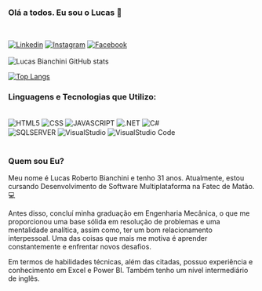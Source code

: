 ### Olá a todos. Eu sou o Lucas 👋
<br/>

[![Linkedin](https://img.shields.io/badge/LinkedIn-0077B5?style=for-the-badge&logo=linkedin&logoColor=white)](https://www.linkedin.com/in/lucasbianch/)
[![Instagram](https://img.shields.io/badge/Instagram-E4405F?style=for-the-badge&logo=instagram&logoColor=white)](https://www.instagram.com/lucasbianch/)
[![Facebook](https://img.shields.io/badge/Facebook-1877F2?style=for-the-badge&logo=facebook&logoColor=white)](https://www.facebook.com/LucasRBianch)
<br/>
<br/>
![Lucas Bianchini GitHub stats](https://github-readme-stats.vercel.app/api?username=LucasBianch&show_icons=true&theme=tokyonight)

[![Top Langs](https://github-readme-stats.vercel.app/api/top-langs/?username=LucasBianch)](https://github.com/anuraghazra/github-readme-stats)

### Linguagens e Tecnologias que Utilizo:

<div style="display: inline_block"><br/>
    <img align= "center" alt="HTML5" src="https://img.shields.io/badge/HTML5-E34F26?style=for-the-badge&logo=html5&logoColor=white" />
    <img align= "center" alt="CSS" src="https://img.shields.io/badge/CSS3-1572B6?style=for-the-badge&logo=css3&logoColor=white" />
    <img align= "center" alt="JAVASCRIPT" src="https://img.shields.io/badge/JavaScript-F7DF1E?style=for-the-badge&logo=javascript&logoColor=black" />
    <img align= "center" alt=".NET" src="https://img.shields.io/badge/.NET-5C2D91?style=for-the-badge&logo=.net&logoColor=white" />
    <img align= "center" alt="C#" src="https://img.shields.io/badge/C%23-239120?style=for-the-badge&logo=c-sharp&logoColor=white" /><br/>
    <img align= "center" alt="SQLSERVER" src="https://img.shields.io/badge/Microsoft_SQL_Server-CC2927?style=for-the-badge&logo=microsoft-sql-server&logoColor=white" />
    <img align= "center" alt="VisualStudio" src="https://img.shields.io/badge/Visual_Studio-5C2D91?style=for-the-badge&logo=visual%20studio&logoColor=white" />
    <img align= "center" alt="VisualStudio Code" src="https://img.shields.io/badge/Visual_Studio_Code-0078D4?style=for-the-badge&logo=visual%20studio%20code&logoColor=white" />
</div><br/>

### Quem sou Eu?

Meu nome é Lucas Roberto Bianchini e tenho 31 anos. Atualmente, estou cursando Desenvolvimento de Software Multiplataforma na Fatec de Matão.💻

Antes disso, concluí minha graduação em Engenharia Mecânica, o que me proporcionou uma base sólida em resolução de problemas e uma mentalidade analítica, assim como, ter um bom relacionamento interpessoal. Uma das coisas que mais me motiva é aprender constantemente e enfrentar novos desafios. 

Em termos de habilidades técnicas, além das citadas, possuo experiência e conhecimento em Excel e Power BI. Também tenho um nível intermediário de inglês.
